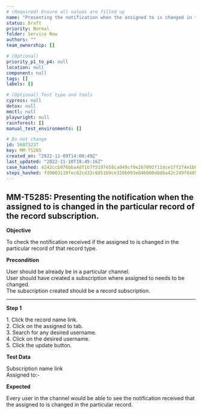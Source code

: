 ```yaml
---
# (Required) Ensure all values are filled up
name: "Presenting the notification when the assigned to is changed in the particular record of the record subscription."
status: Draft
priority: Normal
folder: Service Now
authors: ""
team_ownership: []

# (Optional)
priority_p1_to_p4: null
location: null
component: null
tags: []
labels: []

# (Optional) Test type and tools
cypress: null
detox: null
mmctl: null
playwright: null
rainforest: []
manual_test_environments: []

# Do not change
id: 56073237
key: MM-T5285
created_on: "2022-11-09T14:00:49Z"
last_updated: "2022-11-10T18:45:16Z"
case_hashed: 4242ccb976bba4df1b7f5197e58ca049cf0e267092f11dce1ff274e1b0ed05a80600a5771638e78c656ec05419f9e9de
steps_hashed: fd9003110fec82cd32c6851b9ce320b093e846600d8d6a42c249f64857b2b174eb8d605ba9c1805c8ed507494d349695
---
```


<!-- (Auto-generated) Based on frontmatter's "key" and "name" -->

## MM-T5285: Presenting the notification when the assigned to is changed in the particular record of the record subscription.

**Objective**

To check the notification received if the assigned to is changed in the particular record of that record type.

**Precondition**

User should be already be in a particular channel.\
User should have created a subscription where assigned to needs to be changed.\
The subscription created should be a record subscription.

---

**Step 1**

1\. Click the record name link.\
2\. Click on the assigned to tab.\
3\. Search for any desired username.\
4\. Click on the desired username.\
5\. Click the update button.

**Test Data**

Subscription name link\
Assigned to:-

**Expected**

Every user in the channel would be able to see the notification received that the assigned to is changed in the particular record.
